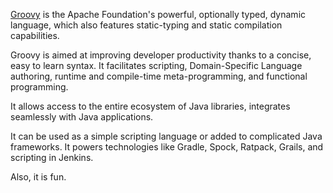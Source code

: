 [Groovy](http://www.groovy-lang.org/) is the Apache Foundation's powerful, optionally typed, dynamic language, which also features static-typing and static compilation capabilities.

Groovy is aimed at improving developer productivity thanks to a concise, easy to learn syntax.  It facilitates scripting, Domain-Specific Language authoring, runtime and compile-time meta-programming, and functional programming.

It allows access to the entire ecosystem of Java libraries, integrates seamlessly with Java applications.

It can be used as a simple scripting language or added to complicated Java frameworks.  It powers technologies like Gradle, Spock, Ratpack, Grails, and scripting in Jenkins.

Also, it is fun.

